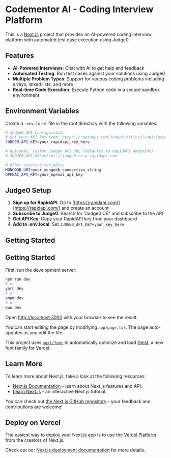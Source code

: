 # Codementor AI - Coding Interview Platform

This is a [Next.js](https://nextjs.org) project that provides an AI-powered coding interview platform with automated test case execution using Judge0.

## Features

- **AI-Powered Interviews**: Chat with AI to get help and feedback
- **Automated Testing**: Run test cases against your solutions using Judge0
- **Multiple Problem Types**: Support for various coding problems including arrays, linked lists, and more
- **Real-time Code Execution**: Execute Python code in a secure sandbox environment

## Environment Variables

Create a `.env.local` file in the root directory with the following variables:

```bash
# Judge0 API Configuration
# Get your API key from: https://rapidapi.com/judge0-official/api/judge0-ce/
JUDGE0_API_KEY=your_rapidapi_key_here

# Optional: Custom Judge0 API URL (defaults to RapidAPI endpoint)
# JUDGE0_API_URL=https://judge0-ce.p.rapidapi.com

# Other existing variables
MONGODB_URI=your_mongodb_connection_string
OPENAI_API_KEY=your_openai_api_key
```

## Judge0 Setup

1. **Sign up for RapidAPI**: Go to [https://rapidapi.com/](https://rapidapi.com/) and create an account
2. **Subscribe to Judge0**: Search for "Judge0 CE" and subscribe to the API
3. **Get API Key**: Copy your RapidAPI key from your dashboard
4. **Add to .env.local**: Set `JUDGE0_API_KEY=your_key_here`

## Getting Started

## Getting Started

First, run the development server:

```bash
npm run dev
# or
yarn dev
# or
pnpm dev
# or
bun dev
```

Open [http://localhost:3000](http://localhost:3000) with your browser to see the result.

You can start editing the page by modifying `app/page.tsx`. The page auto-updates as you edit the file.

This project uses [`next/font`](https://nextjs.org/docs/app/building-your-application/optimizing/fonts) to automatically optimize and load [Geist](https://vercel.com/font), a new font family for Vercel.

## Learn More

To learn more about Next.js, take a look at the following resources:

- [Next.js Documentation](https://nextjs.org/docs) - learn about Next.js features and API.
- [Learn Next.js](https://nextjs.org/learn) - an interactive Next.js tutorial.

You can check out [the Next.js GitHub repository](https://github.com/vercel/next.js) - your feedback and contributions are welcome!

## Deploy on Vercel

The easiest way to deploy your Next.js app is to use the [Vercel Platform](https://vercel.com/new?utm_medium=default-template&filter=next.js&utm_source=create-next-app&utm_campaign=create-next-app-readme) from the creators of Next.js.

Check out our [Next.js deployment documentation](https://nextjs.org/docs/app/building-your-application/deploying) for more details.
